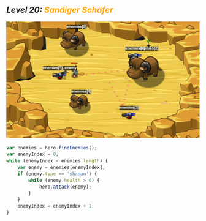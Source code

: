 ## ***Level 20:***  <span style="color: orange">***Sandiger Schäfer***



![MyImage](<Welt 3 Level 20.png>)
```Javascript
var enemies = hero.findEnemies();
var enemyIndex = 0;
while (enemyIndex < enemies.length) {
    var enemy = enemies[enemyIndex];
    if (enemy.type == 'shaman') {
        while (enemy.health > 0) {
            hero.attack(enemy);
        }
    }
    enemyIndex = enemyIndex + 1;
}
```